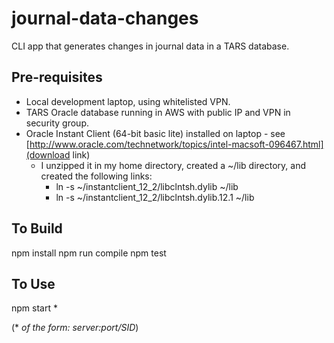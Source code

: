 # journal-data-changes
CLI app that generates changes in journal data in a TARS database.

## Pre-requisites
  * Local development laptop, using whitelisted VPN.
  * TARS Oracle database running in AWS with public IP and VPN in security group.
  * Oracle Instant Client (64-bit basic lite) installed on laptop - see [http://www.oracle.com/technetwork/topics/intel-macsoft-096467.html](download link)
    * I unzipped it in my home directory, created a ~/lib directory, and created the following links:
      * ln -s ~/instantclient_12_2/libclntsh.dylib ~/lib
      * ln -s ~/instantclient_12_2/libclntsh.dylib.12.1 ~/lib

## To Build
npm install
npm run compile
npm test

## To Use
npm start <user> <password> <connection string>*

(* *of the form: server:port/SID*)

